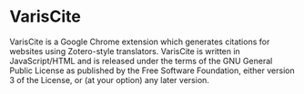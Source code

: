 VarisCite
=========
VarisCite is a Google Chrome extension which generates citations for websites
using Zotero-style translators. VarisCite is written in JavaScript/HTML and is
released under the terms of the GNU General Public License as published by the
Free Software Foundation, either version 3 of the License, or (at your option)
any later version.